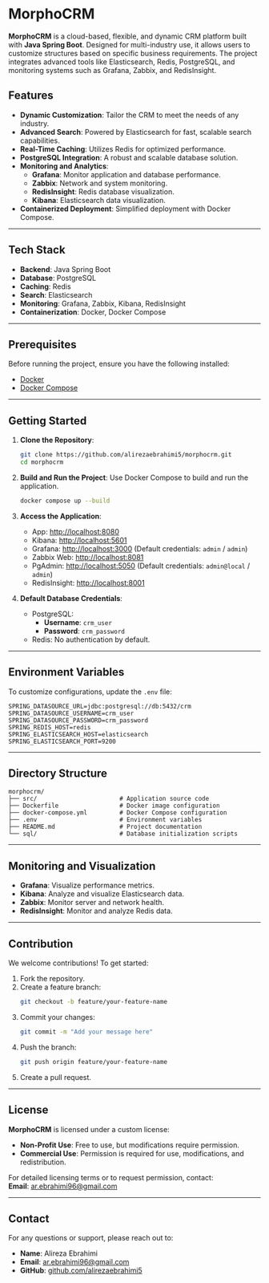 
# MorphoCRM

**MorphoCRM** is a cloud-based, flexible, and dynamic CRM platform built with **Java Spring Boot**. Designed for multi-industry use, it allows users to customize structures based on specific business requirements. The project integrates advanced tools like Elasticsearch, Redis, PostgreSQL, and monitoring systems such as Grafana, Zabbix, and RedisInsight.

## Features

- **Dynamic Customization**: Tailor the CRM to meet the needs of any industry.
- **Advanced Search**: Powered by Elasticsearch for fast, scalable search capabilities.
- **Real-Time Caching**: Utilizes Redis for optimized performance.
- **PostgreSQL Integration**: A robust and scalable database solution.
- **Monitoring and Analytics**:
  - **Grafana**: Monitor application and database performance.
  - **Zabbix**: Network and system monitoring.
  - **RedisInsight**: Redis database visualization.
  - **Kibana**: Elasticsearch data visualization.
- **Containerized Deployment**: Simplified deployment with Docker Compose.

---

## Tech Stack

- **Backend**: Java Spring Boot
- **Database**: PostgreSQL
- **Caching**: Redis
- **Search**: Elasticsearch
- **Monitoring**: Grafana, Zabbix, Kibana, RedisInsight
- **Containerization**: Docker, Docker Compose

---

## Prerequisites

Before running the project, ensure you have the following installed:

- [Docker](https://www.docker.com/)
- [Docker Compose](https://docs.docker.com/compose/)

---

## Getting Started

1. **Clone the Repository**:
   ```bash
   git clone https://github.com/alirezaebrahimi5/morphocrm.git
   cd morphocrm
   ```

2. **Build and Run the Project**:
   Use Docker Compose to build and run the application.
   ```bash
   docker compose up --build
   ```

3. **Access the Application**:
    - App: [http://localhost:8080](http://localhost:8080)
    - Kibana: [http://localhost:5601](http://localhost:5601)
    - Grafana: [http://localhost:3000](http://localhost:3000) (Default credentials: `admin` / `admin`)
    - Zabbix Web: [http://localhost:8081](http://localhost:8081)
    - PgAdmin: [http://localhost:5050](http://localhost:5050) (Default credentials: `admin@local` / `admin`)
    - RedisInsight: [http://localhost:8001](http://localhost:8001)

4. **Default Database Credentials**:
    - PostgreSQL:
        - **Username**: `crm_user`
        - **Password**: `crm_password`
    - Redis: No authentication by default.

---

## Environment Variables

To customize configurations, update the `.env` file:

```env
SPRING_DATASOURCE_URL=jdbc:postgresql://db:5432/crm
SPRING_DATASOURCE_USERNAME=crm_user
SPRING_DATASOURCE_PASSWORD=crm_password
SPRING_REDIS_HOST=redis
SPRING_ELASTICSEARCH_HOST=elasticsearch
SPRING_ELASTICSEARCH_PORT=9200
```

---

## Directory Structure

```plaintext
morphocrm/
├── src/                       # Application source code
├── Dockerfile                 # Docker image configuration
├── docker-compose.yml         # Docker Compose configuration
├── .env                       # Environment variables
├── README.md                  # Project documentation
└── sql/                       # Database initialization scripts
```

---

## Monitoring and Visualization

- **Grafana**: Visualize performance metrics.
- **Kibana**: Analyze and visualize Elasticsearch data.
- **Zabbix**: Monitor server and network health.
- **RedisInsight**: Monitor and analyze Redis data.

---

## Contribution

We welcome contributions! To get started:

1. Fork the repository.
2. Create a feature branch:
   ```bash
   git checkout -b feature/your-feature-name
   ```
3. Commit your changes:
   ```bash
   git commit -m "Add your message here"
   ```
4. Push the branch:
   ```bash
   git push origin feature/your-feature-name
   ```
5. Create a pull request.

---

## License

**MorphoCRM** is licensed under a custom license:

- **Non-Profit Use**: Free to use, but modifications require permission.
- **Commercial Use**: Permission is required for use, modifications, and redistribution.

For detailed licensing terms or to request permission, contact:  
**Email**: [ar.ebrahimi96@gmail.com](mailto:ar.ebrahimi96@gmail.com)

---

## Contact

For any questions or support, please reach out to:
- **Name**: Alireza Ebrahimi
- **Email**: [ar.ebrahimi96@gmail.com](mailto:ar.ebrahimi96@gmail.com)
- **GitHub**: [github.com/alirezaebrahimi5](https://github.com/alirezaebrahimi5)
